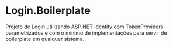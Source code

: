 # Login.Boilerplate

Projeto de Login utilizando ASP.NET Identity com TokenProviders parametrizados e com o mínimo de implementações para servir de boilerplate em qualquer sistema.
